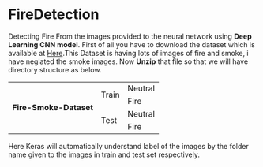# FireDetection
Detecting Fire From the images provided to the neural network using <b>Deep Learning CNN model</b>.
First of all you have to download the dataset which is available at <a href="https://github.com/DeepQuestAI/Fire-Smoke-Dataset/releases/download/v1/FIRE-SMOKE-DATASET.zip">Here</a>.This Dataset is having lots of images of fire and smoke, i have neglated the smoke images.
Now <b>Unzip</b> that file so that we will have directory structure as below.
<table>
  <tr><td rowspan="4"><b>Fire-Smoke-Dataset</b></td><td rowspan="2">Train</td><td>Neutral</td><tr><td>Fire</td></tr></tr>
  <tr><td rowspan="2">Test</td><td>Neutral</td><tr><td>Fire</td></tr></tr>
</table>

Here Keras will automatically understand label of the images by the folder name given to the images in train and test set respectively.
